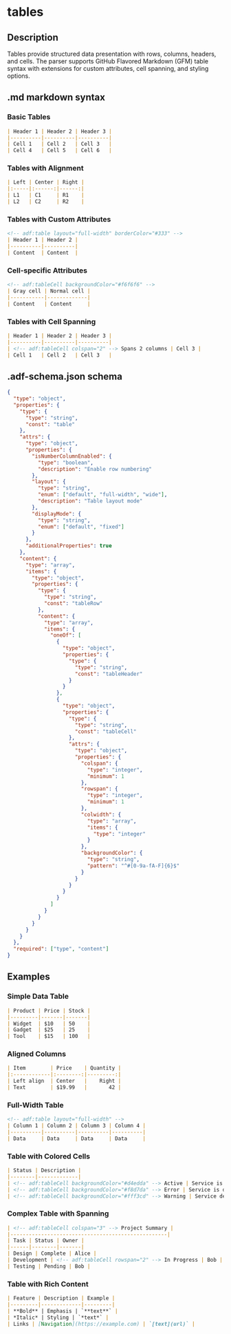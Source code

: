 # tables

## Description

Tables provide structured data presentation with rows, columns, headers, and cells. The parser supports GitHub Flavored Markdown (GFM) table syntax with extensions for custom attributes, cell spanning, and styling options.

## .md markdown syntax

### Basic Tables
```markdown
| Header 1 | Header 2 | Header 3 |
|----------|----------|----------|
| Cell 1   | Cell 2   | Cell 3   |
| Cell 4   | Cell 5   | Cell 6   |
```

### Tables with Alignment
```markdown
| Left | Center | Right |
|:-----|:------:|------:|
| L1   | C1     | R1    |
| L2   | C2     | R2    |
```

### Tables with Custom Attributes
```markdown
<!-- adf:table layout="full-width" borderColor="#333" -->
| Header 1 | Header 2 |
|----------|----------|
| Content  | Content  |
```

### Cell-specific Attributes
```markdown
<!-- adf:tableCell backgroundColor="#f6f6f6" -->
| Gray cell | Normal cell |
|-----------|-------------|
| Content   | Content     |
```

### Tables with Cell Spanning
```markdown
| Header 1 | Header 2 | Header 3 |
|----------|----------|----------|
| <!-- adf:tableCell colspan="2" --> Spans 2 columns | Cell 3 |
| Cell 1   | Cell 2   | Cell 3   |
```

## .adf-schema.json schema

```json
{
  "type": "object",
  "properties": {
    "type": {
      "type": "string",
      "const": "table"
    },
    "attrs": {
      "type": "object",
      "properties": {
        "isNumberColumnEnabled": {
          "type": "boolean",
          "description": "Enable row numbering"
        },
        "layout": {
          "type": "string",
          "enum": ["default", "full-width", "wide"],
          "description": "Table layout mode"
        },
        "displayMode": {
          "type": "string",
          "enum": ["default", "fixed"]
        }
      },
      "additionalProperties": true
    },
    "content": {
      "type": "array",
      "items": {
        "type": "object",
        "properties": {
          "type": {
            "type": "string",
            "const": "tableRow"
          },
          "content": {
            "type": "array",
            "items": {
              "oneOf": [
                {
                  "type": "object",
                  "properties": {
                    "type": {
                      "type": "string",
                      "const": "tableHeader"
                    }
                  }
                },
                {
                  "type": "object",
                  "properties": {
                    "type": {
                      "type": "string",
                      "const": "tableCell"
                    },
                    "attrs": {
                      "type": "object",
                      "properties": {
                        "colspan": {
                          "type": "integer",
                          "minimum": 1
                        },
                        "rowspan": {
                          "type": "integer", 
                          "minimum": 1
                        },
                        "colwidth": {
                          "type": "array",
                          "items": {
                            "type": "integer"
                          }
                        },
                        "backgroundColor": {
                          "type": "string",
                          "pattern": "^#[0-9a-fA-F]{6}$"
                        }
                      }
                    }
                  }
                }
              ]
            }
          }
        }
      }
    }
  },
  "required": ["type", "content"]
}
```

## Examples

### Simple Data Table
```markdown
| Product | Price | Stock |
|---------|-------|-------|
| Widget  | $10   | 50    |
| Gadget  | $25   | 25    |
| Tool    | $15   | 100   |
```

### Aligned Columns
```markdown
| Item        | Price    | Quantity |
|:------------|:--------:|---------:|
| Left align  | Center   |    Right |
| Text        | $19.99   |       42 |
```

### Full-Width Table
```markdown
<!-- adf:table layout="full-width" -->
| Column 1 | Column 2 | Column 3 | Column 4 |
|----------|----------|----------|----------|
| Data     | Data     | Data     | Data     |
```

### Table with Colored Cells
```markdown
| Status | Description |
|--------|-------------|
| <!-- adf:tableCell backgroundColor="#d4edda" --> Active | Service is running |
| <!-- adf:tableCell backgroundColor="#f8d7da" --> Error | Service is down |
| <!-- adf:tableCell backgroundColor="#fff3cd" --> Warning | Service degraded |
```

### Complex Table with Spanning
```markdown
| <!-- adf:tableCell colspan="3" --> Project Summary |
|---------------------------------------------------|
| Task | Status | Owner |
|------|--------|-------|
| Design | Complete | Alice |
| Development | <!-- adf:tableCell rowspan="2" --> In Progress | Bob |
| Testing | Pending | Bob |
```

### Table with Rich Content
```markdown
| Feature | Description | Example |
|---------|-------------|---------|
| **Bold** | Emphasis | `**text**` |
| *Italic* | Styling | `*text*` |
| Links | [Navigation](https://example.com) | `[text](url)` |
```